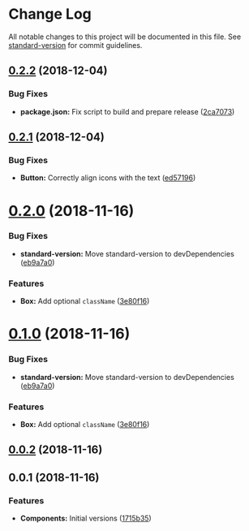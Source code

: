 # Change Log

All notable changes to this project will be documented in this file. See [standard-version](https://github.com/conventional-changelog/standard-version) for commit guidelines.

<a name="0.2.2"></a>
## [0.2.2](https://github.com/rudeayelo/rude-ui/compare/v0.2.1...v0.2.2) (2018-12-04)


### Bug Fixes

* **package.json:** Fix script to build and prepare release ([2ca7073](https://github.com/rudeayelo/rude-ui/commit/2ca7073))



<a name="0.2.1"></a>
## [0.2.1](https://github.com/rudeayelo/rude-ui/compare/v0.2.0...v0.2.1) (2018-12-04)


### Bug Fixes

* **Button:** Correctly align icons with the text ([ed57196](https://github.com/rudeayelo/rude-ui/commit/ed57196))



<a name="0.2.0"></a>
# [0.2.0](https://github.com/rudeayelo/rude-ui/compare/v0.0.2...v0.2.0) (2018-11-16)


### Bug Fixes

* **standard-version:** Move standard-version to devDependencies ([eb9a7a0](https://github.com/rudeayelo/rude-ui/commit/eb9a7a0))


### Features

* **Box:** Add optional `className` ([3e80f16](https://github.com/rudeayelo/rude-ui/commit/3e80f16))



<a name="0.1.0"></a>
# [0.1.0](https://github.com/rudeayelo/rude-ui/compare/v0.0.2...v0.1.0) (2018-11-16)


### Bug Fixes

* **standard-version:** Move standard-version to devDependencies ([eb9a7a0](https://github.com/rudeayelo/rude-ui/commit/eb9a7a0))


### Features

* **Box:** Add optional `className` ([3e80f16](https://github.com/rudeayelo/rude-ui/commit/3e80f16))



<a name="0.0.2"></a>
## [0.0.2](https://github.com/rudeayelo/rude-ui/compare/v0.0.1...v0.0.2) (2018-11-16)



<a name="0.0.1"></a>
## 0.0.1 (2018-11-16)


### Features

* **Components:** Initial versions ([1715b35](https://github.com/rudeayelo/rude-ui/commit/1715b35))

